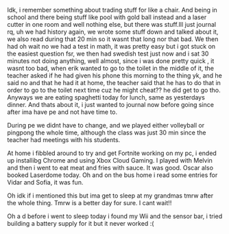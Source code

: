 Idk, i remember something about trading stuff for like a chair. And being in school and there being stuff like pool with gold ball instead and a laser cutter in one room and well nothing else, but there was stuff.Ill just journal rq, uh we had history again, we wrote some stuff down and talked about it, we also read during that 20 min so it wasnt that long nor that bad. We then had oh wait no we had a test in math, it was pretty easy but i got stuck on the easiest question fsr, we then had swedish test just now and i sat 30 minutes not doing anything, well almost, since i was done pretty quick , it wasnt too bad, when erik wanted to go to the toilet in the middle of it, the teacher asked if he had given his phone this morning to the thing yk, and he said no and that he had it at home, the teacher said that he has to do that in order to go to the toilet next time cuz he might cheat?? he did get to go tho. Anyways we are eating spaghetti today for lunch, same as yesterdays dinner. And thats about it, i just wanted to journal now before going since after ima have pe and not have time to.

During pe we didnt have to change, and we played either volleyball or pingpong the whole time, although the class was just 30 min since the teacher had meetings with his students.

At home i fibbled around to try and get Fortnite working on my pc, i ended up installibg Chrome and using Xbox Cloud Gaming. I played with Melvin and then i went to eat meat and fries with sauce. It was good. Oscar also booked Laserdome today.
Oh and on the bus home i read some entries for Vidar and Sofia, it was fun.

Oh idk if i mentioned this but ima get to sleep at my grandmas tmrw after the whole thing. Tmrw is a better day for sure. I cant wait!!

Oh a d before i went to sleep today i found my Wii and the sensor bar, i tried building a battery supply for it but it never worked :(